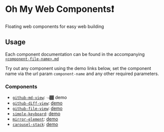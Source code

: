 # Oh My Web Components❗️

Floating web components for easy web building

## Usage

Each component documentation can be found in the accompanying [`<component-file-name>.md`](https://github.com/iamogbz/oh-my-wcs/tree/HEAD/components/)

Try out any component using the demo links below, set the component name via the url param `component-name` and any other required parameters.

### Components

* [`github-md-view`](https://ogbizi.com/oh-my-wcs/?component-name=github-md-view&url=components/github-md-view.md): 👈🏾 demo
* [`github-diff-view`](https://ogbizi.com/oh-my-wcs/?component-name=github-md-view&url=components/github-diff-view.md): [demo](https://ogbizi.com/oh-my-wcs/?component-name=github-diff-view&head=9dfe892&base=f1c3c32&repo=tophat/webext-training&file=package.json)
* [`github-file-view`](https://ogbizi.com/oh-my-wcs/?component-name=github-md-view&url=components/github-file-view.md): [demo](https://ogbizi.com/oh-my-wcs/?component-name=github-file-view&ref=HEAD&repo=iamogbz/oh-my-wcs&file=components/github-diff-view.js&lines=L10-L42)
* [`simple-keyboard`](https://ogbizi.com/oh-my-wcs/?component-name=github-md-view&url=components/simple-keyboard.md): [demo](https://ogbizi.com/oh-my-wcs/?component-name=simple-keyboard&keys=W1sxLDIsM10sWzQsNSw2XSxbNyw4LDldLFsiIiwwLCIiXV0=&keys-active=WzJd&keys-disabled=WzFd&keys-selected=WzBd)
* [`mirror-element`](https://ogbizi.com/oh-my-wcs/?component-name=github-md-view&url=components/el-mirror.md): [demo](https://ogbizi.com/oh-my-wcs/?component-name=mirror-element&target-id=html-head)
* [`carousel-stack`](https://ogbizi.com/oh-my-wcs/?component-name=github-md-view&url=components/carousel-stack.md): [demo](https://codepen.io/iamogbz/full/eYwwOMy)
<!-- * [`box-fold`](https://ogbizi.com/oh-my-wcs/?component-name=carousel-stack&url=components/carousel-stack.md): [demo](https://ogbizi.com/oh-my-wcs/?component-name=box-fold) -->
